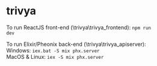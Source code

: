 # trivya

To run ReactJS front-end (\trivya\trivya_frontend):
<code>npm run dev</code>

To run Elixir/Pheonix back-end (\trivya\trivya_apiserver):
<br>
Windows: <code>iex.bat -S mix phx.server</code>
<br>
MacOS & Linux: <code>iex -S mix phx.server</code>

